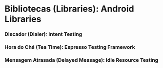# Bibliotecas (Libraries): Android Libraries

### Discador (Dialer): Intent Testing

### Hora do Chá (Tea Time): Espresso Testing Framework

###  Mensagem Atrasada (Delayed Message): Idle Resource Testing

